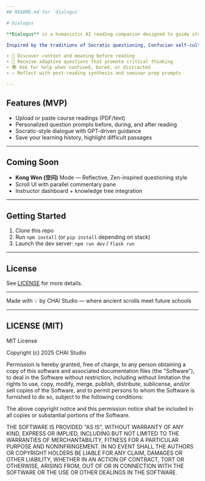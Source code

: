 ```yaml
---
## README.md for `dialogus`

# Dialogus

**Dialogus** is a humanistic AI reading companion designed to guide students through deep, reflective, and dialogic engagement with course texts.

Inspired by the traditions of Socratic questioning, Confucian self-cultivation, and Zhuangzi’s paradoxical insights, Dialogus supports learners as they:

- 🌱 Discover context and meaning before reading
- 🧠 Receive adaptive questions that promote critical thinking
- 📚 Ask for help when confused, bored, or distracted
- ✍️ Reflect with post-reading synthesis and seminar prep prompts

---
```


## Features (MVP)
- Upload or paste course readings (PDF/text)
- Personalized question prompts before, during, and after reading
- Socratic-style dialogue with GPT-driven guidance
- Save your learning history, highlight difficult passages

---

## Coming Soon
- **Kong Wen (空问)** Mode — Reflective, Zen-inspired questioning style
- Scroll UI with parallel commentary pane
- Instructor dashboard + knowledge tree integration

---

## Getting Started
1. Clone this repo
2. Run `npm install` (or `pip install` depending on stack)
3. Launch the dev server: `npm run dev` / `flask run`

---

## License
See [LICENSE](./LICENSE) for more details.

---

Made with 💡 by CHAI Studio — where ancient scrolls meet future schools


---
## LICENSE (MIT)

MIT License

Copyright (c) 2025 CHAI Studio

Permission is hereby granted, free of charge, to any person obtaining a copy
of this software and associated documentation files (the "Software"), to deal
in the Software without restriction, including without limitation the rights
to use, copy, modify, merge, publish, distribute, sublicense, and/or sell
copies of the Software, and to permit persons to whom the Software is
furnished to do so, subject to the following conditions:

The above copyright notice and this permission notice shall be included in all
copies or substantial portions of the Software.

THE SOFTWARE IS PROVIDED "AS IS", WITHOUT WARRANTY OF ANY KIND, EXPRESS OR
IMPLIED, INCLUDING BUT NOT LIMITED TO THE WARRANTIES OF MERCHANTABILITY,
FITNESS FOR A PARTICULAR PURPOSE AND NONINFRINGEMENT. IN NO EVENT SHALL THE
AUTHORS OR COPYRIGHT HOLDERS BE LIABLE FOR ANY CLAIM, DAMAGES OR OTHER
LIABILITY, WHETHER IN AN ACTION OF CONTRACT, TORT OR OTHERWISE, ARISING FROM,
OUT OF OR IN CONNECTION WITH THE SOFTWARE OR THE USE OR OTHER DEALINGS IN THE
SOFTWARE.
